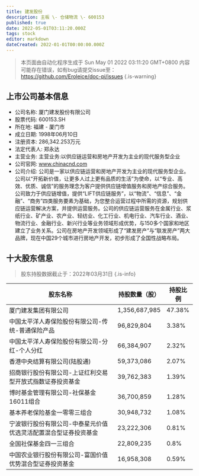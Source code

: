 ```yaml
---
title: 建发股份
description: 主板 \- 仓储物流 \- 600153
published: true
date: 2022-05-01T03:11:20.000Z
tags: stock
editor: markdown
dateCreated: 2022-01-01T00:00:00.000Z
---
```


> 本页面由自动化程序生成于 Sun May 01 2022 03:11:20 GMT+0800
> 内容可能存在错误，如有bug请提交issue至：https://github.com/Eroleice/doc-pi/issues
{.is-warning}

## 上市公司基本信息
- 公司名称: 厦门建发股份有限公司
- 股票代码: 600153.SH
- 所在地: 福建 - 厦门市
- 成立日期: 1998年06月10日
- 注册资本: 286,342.253万元
- 法定代表人: 郑永达
- 主营业务: 主营业务:以供应链运营和房地产开发为主业的现代服务型企业
- 公司官网: www.chinacnd.com
- 公司介绍: 公司是一家以供应链运营和房地产开发为主业的现代服务型企业。公司以“开拓新价值，让更多人过上更有品质的生活”为使命，以“专业、高效、优质、诚信”的服务理念为客户提供供应链增值服务和房地产综合服务。公司致力于供应链增值，提供“LIFT供应链服务”，以“物流”、“信息”、“金融”、“商务”四类服务要素为基础，为您整合运营过程中所需的资源，规划供应链运营解决方案，并提供运营服务。公司的供应链运营服务在金属行业、浆纸行业、矿产业、农产业、轻纺业、化工行业、机电行业、汽车行业、酒业、物流行业、金融行业、新兴行业等业务领域形成优势，与150多个国家和地区建立了业务关系。公司在房地产开发领域形成了“建发房产”与“联发房产”两大品牌，现在中国29个城市进行房地产开发，初步形成了全国性战略布局。


## 十大股东信息
> 股东持股数据截止于：2022年03月31日
{.is-info}

| 股东名称 | 持股数量（股） | 持股比例 |
| --- | --- | --- |
| 厦门建发集团有限公司 | 1,356,687,985 | 47.38% |
| 中国太平洋人寿保险股份有限公司-传统-普通保险产品 | 96,829,804 | 3.38% |
| 中国太平洋人寿保险股份有限公司-分红-个人分红 | 66,384,907 | 2.32% |
| 香港中央结算有限公司(陆股通) | 59,373,086 | 2.07% |
| 招商银行股份有限公司-上证红利交易型开放式指数证券投资基金 | 39,762,383 | 1.39% |
| 博时基金管理有限公司-社保基金16011组合 | 36,700,859 | 1.28% |
| 基本养老保险基金一零零三组合 | 30,948,732 | 1.08% |
| 宁波银行股份有限公司-中泰星元价值优选灵活配置混合型证券投资基金 | 23,222,306 | 0.81% |
| 全国社保基金四一三组合 | 22,809,235 | 0.8% |
| 中国农业银行股份有限公司-富国价值优势混合型证券投资基金 | 16,958,308 | 0.59% |




